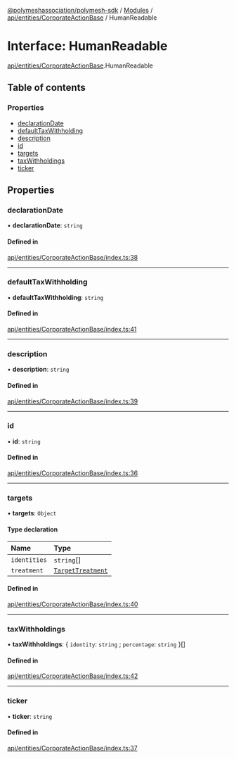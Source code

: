 [@polymeshassociation/polymesh-sdk](../README.md) / [Modules](../modules.md) / [api/entities/CorporateActionBase](../modules/api_entities_CorporateActionBase.md) / HumanReadable

# Interface: HumanReadable

[api/entities/CorporateActionBase](../modules/api_entities_CorporateActionBase.md).HumanReadable

## Table of contents

### Properties

- [declarationDate](api_entities_CorporateActionBase.HumanReadable.md#declarationdate)
- [defaultTaxWithholding](api_entities_CorporateActionBase.HumanReadable.md#defaulttaxwithholding)
- [description](api_entities_CorporateActionBase.HumanReadable.md#description)
- [id](api_entities_CorporateActionBase.HumanReadable.md#id)
- [targets](api_entities_CorporateActionBase.HumanReadable.md#targets)
- [taxWithholdings](api_entities_CorporateActionBase.HumanReadable.md#taxwithholdings)
- [ticker](api_entities_CorporateActionBase.HumanReadable.md#ticker)

## Properties

### declarationDate

• **declarationDate**: `string`

#### Defined in

[api/entities/CorporateActionBase/index.ts:38](https://github.com/PolymathNetwork/polymesh-sdk/blob/31dfa0dc/src/api/entities/CorporateActionBase/index.ts#L38)

___

### defaultTaxWithholding

• **defaultTaxWithholding**: `string`

#### Defined in

[api/entities/CorporateActionBase/index.ts:41](https://github.com/PolymathNetwork/polymesh-sdk/blob/31dfa0dc/src/api/entities/CorporateActionBase/index.ts#L41)

___

### description

• **description**: `string`

#### Defined in

[api/entities/CorporateActionBase/index.ts:39](https://github.com/PolymathNetwork/polymesh-sdk/blob/31dfa0dc/src/api/entities/CorporateActionBase/index.ts#L39)

___

### id

• **id**: `string`

#### Defined in

[api/entities/CorporateActionBase/index.ts:36](https://github.com/PolymathNetwork/polymesh-sdk/blob/31dfa0dc/src/api/entities/CorporateActionBase/index.ts#L36)

___

### targets

• **targets**: `Object`

#### Type declaration

| Name | Type |
| :------ | :------ |
| `identities` | `string`[] |
| `treatment` | [`TargetTreatment`](../enums/api_entities_CorporateActionBase_types.TargetTreatment.md) |

#### Defined in

[api/entities/CorporateActionBase/index.ts:40](https://github.com/PolymathNetwork/polymesh-sdk/blob/31dfa0dc/src/api/entities/CorporateActionBase/index.ts#L40)

___

### taxWithholdings

• **taxWithholdings**: { `identity`: `string` ; `percentage`: `string`  }[]

#### Defined in

[api/entities/CorporateActionBase/index.ts:42](https://github.com/PolymathNetwork/polymesh-sdk/blob/31dfa0dc/src/api/entities/CorporateActionBase/index.ts#L42)

___

### ticker

• **ticker**: `string`

#### Defined in

[api/entities/CorporateActionBase/index.ts:37](https://github.com/PolymathNetwork/polymesh-sdk/blob/31dfa0dc/src/api/entities/CorporateActionBase/index.ts#L37)
